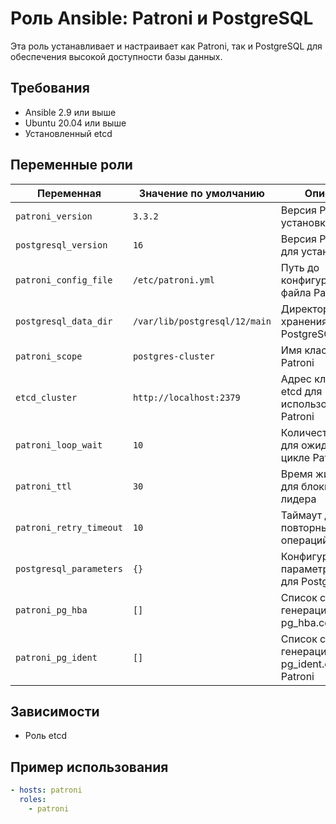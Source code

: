 # Роль Ansible: Patroni и PostgreSQL

Эта роль устанавливает и настраивает как Patroni, так и PostgreSQL для обеспечения высокой доступности базы данных.

## Требования

- Ansible 2.9 или выше
- Ubuntu 20.04 или выше
- Установленный etcd

## Переменные роли

| Переменная                      | Значение по умолчанию           | Описание                                                   |
|---------------------------------|---------------------------------|------------------------------------------------------------|
| `patroni_version`               | `3.3.2`                         | Версия Patroni для установки                               |
| `postgresql_version`            | `16`                            | Версия PostgreSQL для установки                            |
| `patroni_config_file`           | `/etc/patroni.yml`              | Путь до конфигурационного файла Patroni                    |
| `postgresql_data_dir`           | `/var/lib/postgresql/12/main`   | Директория для хранения данных PostgreSQL                  |
| `patroni_scope`                 | `postgres-cluster`              | Имя кластера Patroni                                       |
| `etcd_cluster`                  | `http://localhost:2379`         | Адрес кластера etcd для использования Patroni              |
| `patroni_loop_wait`             | `10`                            | Количество секунд для ожидания в цикле Patroni             |
| `patroni_ttl`                   | `30`                            | Время жизни (TTL) для блокировки лидера                    |
| `patroni_retry_timeout`         | `10`                            | Таймаут для повторных попыток операций Patroni             |
| `postgresql_parameters`         | `{}`                            | Конфигурационные параметры (GUC) для PostgreSQL            |
| `patroni_pg_hba`                | `[]`                            | Список строк для генерации файла pg_hba.conf Patroni       |
| `patroni_pg_ident`              | `[]`                            | Список строк для генерации файла pg_ident.conf Patroni     |

## Зависимости

- Роль etcd

## Пример использования

```yaml
- hosts: patroni
  roles:
    - patroni
